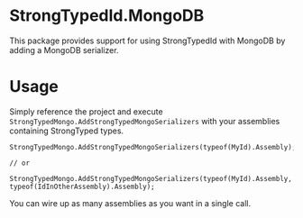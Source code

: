 # StrongTypedId.MongoDB

This package provides support for using StrongTypedId with MongoDB by adding a MongoDB serializer.

# Usage

Simply reference the project and execute `StrongTypedMongo.AddStrongTypedMongoSerializers` with your assemblies
containing StrongTyped types.

```
StrongTypedMongo.AddStrongTypedMongoSerializers(typeof(MyId).Assembly);

// or

StrongTypedMongo.AddStrongTypedMongoSerializers(typeof(MyId).Assembly, typeof(IdInOtherAssembly).Assembly);
```

You can wire up as many assemblies as you want in a single call.